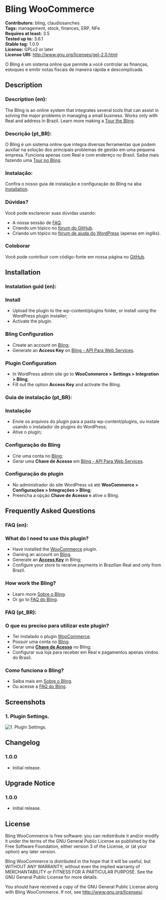 # Bling WooCommerce #
**Contributors:** bling, claudiosanches  
**Tags:** management, stock, finances, ERP, NFe  
**Requires at least:** 3.5  
**Tested up to:** 3.6.1  
**Stable tag:** 1.0.0  
**License:** GPLv2 or later  
**License URI:** http://www.gnu.org/licenses/gpl-2.0.html  

O Bling é um sistema online que permite a você controlar as finanças, estoques e emitir notas fiscais de maneira rápida e descomplicada.

## Description ##

### Description (en): ###

The Bling is an online system that integrates several tools that can assist in solving the major problems in managing a small business.
Works only with Real and address in Brazil.
Learn more making a [Tour the Bling](http://www.bling.com.br/home.php?p=tour).

### Descrição (pt_BR): ###

O Bling é um sistema online que integra diversas ferramentas que podem auxiliar na solução dos principais problemas de gestão em uma pequena empresa.
Funciona apenas com Real e com endereço no Brasil.
Saiba mais fazendo uma [Tour no Bling](http://www.bling.com.br/home.php?p=tour).

### Instalação: ###

Confira o nosso guia de instalação e configuração do Bling na aba [Installation](http://wordpress.org/extend/plugins/bling-woocommerce/installation/).

### Dúvidas? ###

Você pode esclarecer suas dúvidas usando:

* A nossa sessão de [FAQ](http://wordpress.org/extend/plugins/bling-woocommerce/faq/).
* Criando um tópico no [fórum do GitHub](https://github.com/organisys/bling-woocommerce/issues).
* Criando um tópico no [fórum de ajuda do WordPress](http://wordpress.org/support/plugin/bling-woocommerce) (apenas em inglês).

### Coloborar ###

Você pode contribuir com código-fonte em nossa página no [GitHub](https://github.com/organisys/bling-woocommerce).

## Installation ##

### Instalation guid (en): ###

### Install ###

* Upload the plugin to the wp-content/plugins folder, or install using the WordPress plugin installer;
* Activate the plugin.

### Bling Configuration ###

* Create an account on [Bling](http://bling.com.br/);
* Generate an **Access Key** on [Bling - API Para Web Services](http://bling.com.br/configuracoes.api.web.services.php).

### Plugin Configuration ###

* In WordPress admin site go to **WooCommerce > Settings > Integration > Bling**;
* Fill out the option **Access Key** and activate the Bling.

### Guia de instalação (pt_BR): ###

### Instalação ###

* Envie os arquivos do plugin para a pasta wp-content/plugins, ou instale usando o instalador de plugins do WordPress;
* Ative o plugin;

### Configuração do Bling ###

* Crie uma conta no [Bling](http://bling.com.br/);
* Gerar uma **Chave de Acesso** em [Bling - API Para Web Services](http://bling.com.br/configuracoes.api.web.services.php).

### Configuração do plugin ###

* No administrador do site WordPress vá até **WooCommerce > Configurações > Integrações > Bling**;
* Preencha a opção **Chave de Acesso** e ative o Bling.

## Frequently Asked Questions ##

### FAQ (en): ###

### What do I need to use this plugin? ###

* Have installed the [WooCommerce](http://wordpress.org/plugins/woocommerce/) plugin.
* Owning an account on [Bling](http://bling.com.br/).
* Generate an **[Access Key](http://bling.com.br/configuracoes.api.web.services.php)** in Bling;
* Configure your store to receive payments in Brazilian Real and only from Brazil.

### How work the Bling? ###

* Learn more [Sobre o Bling](http://bling.com.br/home.php?p=tour).
* Or go to [FAQ do Bling](http://bling.com.br/faq.php).

### FAQ (pt_BR): ###

### O que eu preciso para utilizar este plugin? ###

* Ter instalado o plugin [WooCommerce](http://wordpress.org/plugins/woocommerce/).
* Possuir uma conta no [Bling](http://bling.com.br/).
* Gerar uma **[Chave de Acesso](http://bling.com.br/configuracoes.api.web.services.php)** no Bling;
* Configurar sua loja para receber em Real e pagamentos apenas vindos do Brasil.

### Como funciona o Bling? ###

* Saiba mais em [Sobre o Bling](http://bling.com.br/home.php?p=tour).
* Ou acesse a [FAQ do Bling](http://bling.com.br/faq.php).

## Screenshots ##

### 1. Plugin Settings. ###
![1. Plugin Settings.](http://s.wordpress.org/extend/plugins/bling-woocommerce/screenshot-1.png)


## Changelog ##

### 1.0.0 ###

* Initial release.

## Upgrade Notice ##

### 1.0.0 ###

* Initial release.

## License ##

Bling WooCommerce is free software: you can redistribute it and/or modify it under the terms of the GNU General Public License as published by the Free Software Foundation, either version 3 of the License, or (at your option) any later version.

Bling WooCommerce is distributed in the hope that it will be useful, but WITHOUT ANY WARRANTY; without even the implied warranty of MERCHANTABILITY or FITNESS FOR A PARTICULAR PURPOSE. See the GNU General Public License for more details.

You should have received a copy of the GNU General Public License along with Bling WooCommerce. If not, see <http://www.gnu.org/licenses/>.

